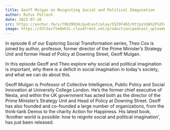 ```yaml
---
title: Geoff Mulgan on Reigniting Social and Political Imagination
author: Rufus Pollock
date: 2022-07-26
src: https://anchor.fm/s/79b39934/podcast/play/55297463/https%3A%2F%2Fd3ctxlq1ktw2nl.cloudfront.net%2Fproduction%2Fexports%2F79b39934%2F55297463%2F0633c3de4a6d29144bc3883468e22da5.m4a
image: https://d3t3ozftmdmh3i.cloudfront.net/production/podcast_uploaded_episode/20318133/20318133-1658843635163-7b2a35d93d7a4.jpg
---
```


In episode 6 of our Exploring Social Transformation series, Theo Cox is joined by author, professor, former director of the Prime Minister’s Strategy Unit and former Head of Policy at Downing Street, Geoff Mulgan. 

In this episode Geoff and Theo explore why social and political imagination is important, why there is a deficit in social imagination in today's society, and what we can do about this.

Geoff Mulgan is Professor of Collective Intelligence, Public Policy and Social Innovation at University College London. He’s the former chief executive of Nesta, and within the UK government has acted both as the director of the Prime Minister’s Strategy Unit and Head of Policy at Downing Street. Geoff has also founded and co-founded a large number of organizations, from the think-tank Demos to the charity Action for Happiness. His latest book, 'Another world is possible: how to reignite social and political imagination', has just been released.
